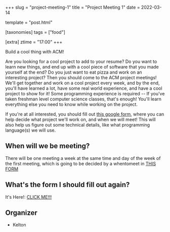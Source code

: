 +++
slug = "project-meeting-1"
title = "Project Meeting 1"
date = 2022-03-14

template = "post.html"

[taxonomies]
tags = ["food"]

[extra]
ztime = "17:00"
+++

Build a cool thing with ACM!

<!-- more -->
Are you looking for a cool project to add to your resume?
Do you want to learn new things, and end up with a cool piece of software that you made yourself at the end?
Do you just want to eat pizza and work on an interesting project?
Then you should come to the ACM project  meetings!
We'll get together and work on a cool project every week, and by the end, you'll have learned a lot,
have some real world experience, and have a cool project to show for it!
Some programming experience is required -- If you've taken freshman level computer science classes, that's enough!
You'll learn everything else you need to know while working on the project.

If you're at all interested, you should fill out [this google form](https://docs.google.com/forms/d/e/1FAIpQLSf9xhvrCa-uLOTnSR-CSwhwjJPnsmI2_jv4M4rt4RkWP9HKDg/viewform?usp=sf_link), where you can help decide what project we'll work on, and when we will meet!
This will also help us figure out some technical details, like what programming language(s) we will use.


## When will we be meeting?
There will be one meeting a week at the same time and day of the week of the first meeting, which is going to be decided by a whentomeet in [THIS FORM](https://docs.google.com/forms/d/e/1FAIpQLSf9xhvrCa-uLOTnSR-CSwhwjJPnsmI2_jv4M4rt4RkWP9HKDg/viewform?usp=sf_link)

## What's the form I should fill out again?

It's Here!: [CLICK ME!!!](https://docs.google.com/forms/d/e/1FAIpQLSf9xhvrCa-uLOTnSR-CSwhwjJPnsmI2_jv4M4rt4RkWP9HKDg/viewform?usp=sf_link)


## Organizer
* Kelton
